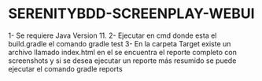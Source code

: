 # SERENITYBDD-SCREENPLAY-WEBUI

1- Se requiere Java Version 11.
2- Ejecutar en cmd donde esta el build.gradle el comando gradle test
3- En la carpeta Target existe un archivo llamado index.html en el se encuentra el reporte completo con screenshots y si se desea ejecutar un reporte más resumido se puede ejecutar el comando gradle reports
